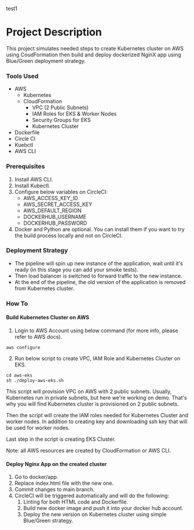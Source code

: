 test1
# Project Description
This project simulates needed steps to create Kubernetes cluster on AWS using CoudFormation then build and deploy dockerized NginX app using Blue/Green deployment strategy.

### Tools Used
- AWS
    - Kubernetes
    - CloudFormation
        - VPC (2 Public Subnets)
        - IAM Roles for EKS & Worker Nodes
        - Security Groups for EKS
        - Kubernetes Cluster
- Dockerfile
- Circle CI
- Kuebctl
- AWS CLI


### Prerequisites

1. Install AWS CLI.
2. Install Kubectl.
3. Configure below variables on CircleCI:
    - AWS_ACCESS_KEY_ID
    - AWS_SECRET_ACCESS_KEY
    - AWS_DEFAULT_REGION
    - DOCKERHUB_USERNAME
    - DOCKERHUB_PASSWORD
4. Docker and Python are optional. You can install them if you want to try the build process locally and not on CircleCI.


### Deployment Strategy

- The pipeline will spin up new instance of the application, wait until it's ready (in this stage you can add your smoke tests).
- Then load balancer is switched to forward traffic to the new instance.
- At the end of the pipeline, the old version of the application is removed from Kubernetes cluster.

### How To

#### Build Kubernetes Cluster on AWS

1. Login to AWS Account using below command (for more info, please refer to AWS docs).

```
aws configure
```

2. Run below script to create VPC, IAM Role and Kubernetes Cluster on EKS.

```
cd aws-eks
sh ./deploy-aws-eks.sh
```

This script will provision VPC on AWS with 2 public subnets. Usually, Kubernetes run in private subnets, but here we're working on demo. That's why you will find Kubernetes cluster is provisioned on 2 public subnets.

Then the script will create the IAM roles needed for Kubernetes Cluster and worker nodes. In addition to creating key and downloading ssh key that will be used for worker nodes.

Last step in the script is creating EKS Cluster.

Note: all AWS resources are created by CloudFormation or AWS CLI.

#### Deploy Nginx App on the created cluster

1. Go to docker/app.
2. Replace index.html file with the new one.
3. Commit changes to main branch.
4. CircleCI will be triggered automatically and will do the following:
    1. Linting for both HTML code and Dockerfile.
    2. Build new docker image and push it into your docker hub account.
    3. Deploy the new version on Kubernetes cluster using simple Blue/Green strategy.